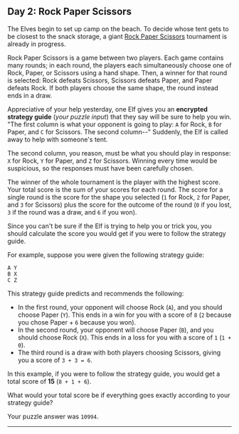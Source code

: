 ## Day 2: Rock Paper Scissors

The Elves begin to set up camp on the beach. To decide whose tent gets to be closest to the snack 
storage, a giant [Rock Paper Scissors](https://en.wikipedia.org/wiki/Rock_paper_scissors) tournament 
is already in progress.

Rock Paper Scissors is a game between two players. Each game contains many rounds; in each round, 
the players each simultaneously choose one of Rock, Paper, or Scissors using a hand shape. Then, a 
winner for that round is selected: Rock defeats Scissors, Scissors defeats Paper, and Paper defeats 
Rock. If both players choose the same shape, the round instead ends in a draw.

Appreciative of your help yesterday, one Elf gives you an **encrypted strategy guide** (_your puzzle 
input_) that they say will be sure to help you win. "The first column is what your opponent is going 
to play: `A` for Rock, `B` for Paper, and `C` for Scissors. The second column--" Suddenly, the Elf 
is called away to help with someone's tent.

The second column, you reason, must be what you should play in response: `X` for Rock, `Y` for Paper, 
and `Z` for Scissors. Winning every time would be suspicious, so the responses must have been carefully 
chosen.

The winner of the whole tournament is the player with the highest score. Your total score is the sum 
of your scores for each round. The score for a single round is the score for the shape you selected 
(`1` for Rock, `2` for Paper, and `3` for Scissors) plus the score for the outcome of the round (`0` 
if you lost, `3` if the round was a draw, and `6` if you won).

Since you can't be sure if the Elf is trying to help you or trick you, you should calculate the score 
you would get if you were to follow the strategy guide.

For example, suppose you were given the following strategy guide:

```
A Y
B X
C Z
```

This strategy guide predicts and recommends the following:

- In the first round, your opponent will choose Rock (`A`), and you should choose Paper (`Y`). This ends in a win for you with a score of `8` (`2` because you chose Paper + `6` because you won).
- In the second round, your opponent will choose Paper (`B`), and you should choose Rock (`X`). This ends in a loss for you with a score of `1` (`1 + 0`).
- The third round is a draw with both players choosing Scissors, giving you a score of `3 + 3 = 6`.

In this example, if you were to follow the strategy guide, you would get a total score of **15** (`8 + 1 + 6`).

What would your total score be if everything goes exactly according to your strategy guide?

Your puzzle answer was `10994`.

---

